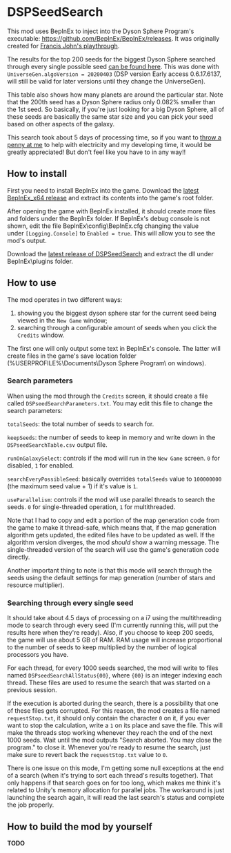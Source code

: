 # DSPSeedSearch

This mod uses BepInEx to inject into the Dyson Sphere Program's executable: https://github.com/BepInEx/BepInEx/releases. It was originally created for [Francis John's playthrough](https://www.youtube.com/watch?v=1qjqsdjLJ9A).

The results for the top 200 seeds for the biggest Dyson Sphere searched through every single possible seed [can be found here](https://github.com/HoneyTauOverTwo/DSPSeedSearch/releases/download/1.2.1/DSPseedSearchTableTop200.csv). This was done with `UniverseGen.algoVersion = 20200403` (DSP version Early access 0.6.17.6137, will still be valid for later versions until they change the UniverseGen).

This table also shows how many planets are around the particular star. Note that the 200th seed has a Dyson Sphere radius only 0.082% smaller than the 1st seed. So basically, if you're just looking for a big Dyson Sphere, all of these seeds are basically the same star size and you can pick your seed based on other aspects of the galaxy.

This search took about 5 days of processing time, so if you want to [throw a penny at me](https://www.paypal.com/donate?hosted_button_id=L6AZQDQ3J2754) to help with electricity and my developing time, it would be greatly appreciated! But don't feel like you have to in any way!!

## How to install

First you need to install BepInEx into the game. Download the [latest BepInEx_x64 release](https://github.com/BepInEx/BepInEx/releases) and extract its contents into the game's root folder.

After opening the game with BepInEx installed, it should create more files and folders under the BepInEx folder. If BepInEx's debug console is not shown, edit the file BepInEx\config\BepInEx.cfg changing the value under `[Logging.Console]` to `Enabled = true`. This will allow you to see the mod's output.

Download the [latest release of DSPSeedSearch](https://github.com/HoneyTauOverTwo/DSPSeedSearch/releases/) and extract the dll under BepInEx\plugins folder.

## How to use

The mod operates in two different ways:
1. showing you the biggest dyson sphere star for the current seed being viewed in the `New Game` window;
2. searching through a configurable amount of seeds when you click the `Credits` window.

The first one will only output some text in BepInEx's console. The latter will create files in the game's save location folder (%USERPROFILE%\Documents\Dyson Sphere Program\ on windows).

### Search parameters

When using the mod through the `Credits` screen, it should create a file called `DSPseedSearchParameters.txt`. You may edit this file to change the search parameters:

`totalSeeds`: the total number of seeds to search for.

`keepSeeds`: the number of seeds to keep in memory and write down in the `DSPseedSearchTable.csv` output file.

`runOnGalaxySelect`: controls if the mod will run in the `New Game` screen. `0` for disabled, `1` for enabled.

`searchEveryPossibleSeed`: basically overrides `totalSeeds` value to `100000000` (the maximum seed value + 1) if it's value is `1`.

`useParallelism`: controls if the mod will use parallel threads to search the seeds. `0` for single-threaded operation, `1` for multithreaded.

Note that I had to copy and edit a portion of the map generation code from the game to make it thread-safe, which means that, if the map generation algorithm gets updated, the edited files have to be updated as well. If the algorithm version diverges, the mod *should* show a warning message.
The single-threaded version of the search will use the game's generation code directly.

Another important thing to note is that this mode will search through the seeds using the default settings for map generation (number of stars and resource multiplier).

### Searching through every single seed

It should take about 4.5 days of processing on a i7 using the multithreading mode to search through every seed (I'm currently running this, will put the results here when they're ready). Also, if you choose to keep 200 seeds, the game will use about 5 GB of RAM. RAM usage will increase proportional to the number of seeds to keep multiplied by the number of logical processors you have.

For each thread, for every 1000 seeds searched, the mod will write to files named `DSPseedSearchAllStatus{00}`, where `{00}` is an integer indexing each thread. These files are used to resume the search that was started on a previous session.

If the execution is aborted during the search, there is a possibility that one of these files gets corrupted. For this reason, the mod creates a file named `requestStop.txt`, it should only contain the character `0` on it, if you ever want to stop the calculation, write a `1` on its place and save the file. This will make the threads stop working whenever they reach the end of the next 1000 seeds. Wait until the mod outputs "Search aborted. You may close the program." to close it. Whenever you're ready to resume the search, just make sure to revert back the `requestStop.txt` value to `0`.

There is one issue on this mode, I'm getting some null exceptions at the end of a search (when it's trying to sort each thread's results together). That only happens if that search goes on for too long, which makes me think it's related to Unity's memory allocation for parallel jobs. The workaround is just launching the search again, it will read the last search's status and complete the job properly.

## How to build the mod by yourself

**TODO**
